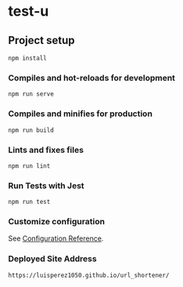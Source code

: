 # test-u

## Project setup
```
npm install
```

### Compiles and hot-reloads for development
```
npm run serve
```

### Compiles and minifies for production
```
npm run build
```

### Lints and fixes files
```
npm run lint
```

### Run Tests with Jest
```
npm run test
```

### Customize configuration
See [Configuration Reference](https://cli.vuejs.org/config/).

### Deployed Site Address
```
https://luisperez1050.github.io/url_shortener/
```